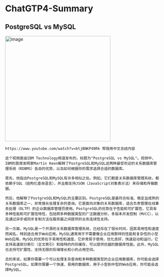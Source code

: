 # ChatGTP4-Summary

## PostgreSQL vs MySQL
<img width="342" alt="image" src="https://github.com/szy0syz/ChatGTP4-Summary/assets/10555820/6b023675-0ce3-423f-a69e-1755ebcbad62">

```
https://www.youtube.com/watch?v=btjBNKP49Rk 帮我用中文总结内容

这个视频是由IBM Technology频道发布的，标题为"PostgreSQL vs MySQL"。视频中，IBM的首席发明家Martin Keen解释了PostgreSQL和MySQL这两种最受欢迎的关系数据库管理系统（RDBMS）各自的优势，以及如何根据你的需求选择合适的数据库。

首先，他指出PostgreSQL和MySQL有许多相似之处。例如，它们都是关系数据库管理系统，都依赖于SQL（结构化查询语言），并且都支持JSON（JavaScript对象表示法）来存储和传输数据。

然后，他解释了PostgreSQL和MySQL的主要区别。PostgreSQL是最符合标准、稳定且成熟的关系数据库之一，非常擅长处理复杂的查询。它是面向对象的关系数据库，适合负责管理在线事务处理（OLTP）的企业数据库管理员使用。PostgreSQL的优势在于性能和可扩展性，它具有多种性能和可扩展性特性，包括跨多种数据类型的广泛数据分析，多版本并发控制（MVCC），以及通过异步或同步复制方法在服务器之间提供的业务连续性支持。

另一方面，MySQL是一个开源的关系数据库管理系统，已经存在了很长时间，因其易用性和速度而闻名，特别适合用于Web应用。MySQL通常用于不需要像企业应用那样的性能和复杂性的小型Web应用。MySQL的优势在于易用性和速度，它非常易于使用，优化良好，快速启动和运行。它支持高速部分索引（全文索引）和独特的内存缓存，可以提供优越的数据库性能。此外，MySQL也支持可扩展性，支持无限的存储增长和小的占用空间。

总的来说，如果你需要一个可以处理复杂查询和多种数据类型的企业应用数据库，你可能会选择PostgreSQL。如果你需要一个快速、易用的数据库，用于小型到中型的Web应用，你可能会选择MySQL。
```
